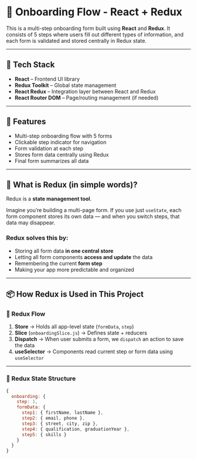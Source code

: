 # 📝 Onboarding Flow - React + Redux

This is a multi-step onboarding form built using **React** and **Redux**. It consists of 5 steps where users fill out different types of information, and each form is validated and stored centrally in Redux state.

---

## 🔧 Tech Stack

- **React** – Frontend UI library
- **Redux Toolkit** – Global state management
- **React Redux** – Integration layer between React and Redux
- **React Router DOM** – Page/routing management (if needed)

---

## 🚀 Features

- Multi-step onboarding flow with 5 forms
- Clickable step indicator for navigation
- Form validation at each step
- Stores form data centrally using Redux
- Final form summarizes all data

---

## 🧠 What is Redux (in simple words)?

Redux is a **state management tool**.

Imagine you’re building a multi-page form. If you use just `useState`, each form component stores its own data — and when you switch steps, that data may disappear.

### Redux solves this by:
- Storing all form data **in one central store**
- Letting all form components **access and update** the data
- Remembering the current **form step**
- Making your app more predictable and organized

---

## 📦 How Redux is Used in This Project

### 🔁 Redux Flow

1. **Store** → Holds all app-level state (`formData`, `step`)
2. **Slice** (`onboardingSlice.js`) → Defines state + reducers
3. **Dispatch** → When user submits a form, we `dispatch` an action to save the data
4. **useSelector** → Components read current step or form data using `useSelector`

---

### 🧩 Redux State Structure

```js
{
  onboarding: {
    step: 1,
    formData: {
      step1: { firstName, lastName },
      step2: { email, phone },
      step3: { street, city, zip },
      step4: { qualification, graduationYear },
      step5: { skills }
    }
  }
}
